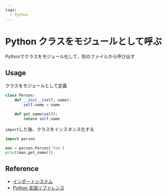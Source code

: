 ```yaml
---
tags:
  - Python
---
```


# Python クラスをモジュールとして呼ぶ

Pythonでクラスをモジュール化して、別のファイルから呼び出す

## Usage
クラスをモジュールとして定義
```py
class Person:
    def __init__(self, name):
        self.name = name

    def get_name(self):
        return self.name
```

`import`した後、クラスをインスタンス化する
```py
import person

man = person.Person('Tom')
print(man.get_name())
```

## Reference
- [インポートシステム](https://docs.python.org/ja/3/reference/import.html)
- [Python 言語リファレンス](https://docs.python.org/ja/3/reference/index.html)
